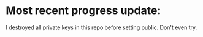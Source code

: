 # Most recent progress update:
I destroyed all private keys in this repo before setting public.
Don't even try.
